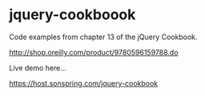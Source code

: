 # jquery-cookboook

Code examples from chapter 13 of the jQuery Cookbook.

http://shop.oreilly.com/product/9780596159788.do

Live demo here…

https://host.sonspring.com/jquery-cookbook
